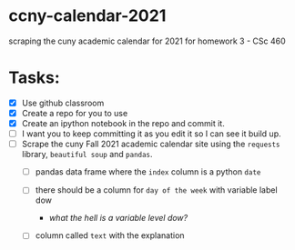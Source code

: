 # ccny-calendar-2021
scraping the cuny academic calendar for 2021 for homework 3 - CSc 460

# Tasks:
- [x] Use github classroom
- [x] Create a repo for you to use
- [x] Create an ipython notebook in the repo and commit it. 
- [ ] I want you to keep committing it as you edit it so I can see it build up. 
- [ ] Scrape the cuny Fall 2021 academic calendar site using the `requests` library, `beautiful soup` and `pandas`. 
    - [ ] pandas data frame where the `index` column is a python `date`
    - [ ] there should be a column for `day of the week` with variable label dow
        - *what the hell is a variable level dow?* 
    - [ ] column called `text` with the explanation

